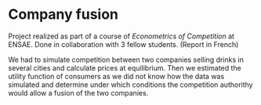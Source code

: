 # Company fusion

Project realized as part of a course of *Econometrics of Competition* at ENSAE. Done in collaboration with 3 fellow students. (Report in French)

We had to simulate competition between two companies selling drinks in several cities and calculate prices at equilibrium. Then we estimated the utility function of consumers as we did not know how the data was simulated and determine under which conditions the competition authorithy would allow a fusion of the two companies. 
